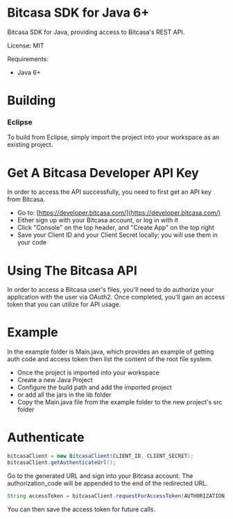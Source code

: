 Bitcasa SDK for Java 6+
===============

Bitcasa SDK for Java, providing access to Bitcasa's REST API.

License: MIT

Requirements:
* Java 6+

Building
===============

### Eclipse

To build from Eclipse, simply import the project into your workspace
as an existing project.

Get A Bitcasa Developer API Key
===============
In order to access the API successfully, you need to first get an API key from Bitcasa.
* Go to: [https://developer.bitcasa.com/](https://developer.bitcasa.com/)
* Either sign up with your Bitcasa account, or log in with it
* Click "Console" on the top header, and "Create App" on the top right
* Save your Client ID and your Client Secret locally; you will use them in your code


Using The Bitcasa API
===============
In order to access a Bitcasa user's files, you'll need to do authorize your application with the user via OAuth2. Once completed, you'll gain an access token that you can utilize for API usage.

Example
===============
In the example folder is Main.java, which provides an example of getting auth code and access token then list the content of the root file system.

* Once the project is imported into your workspace
* Create a new Java Project
* Configure the build path and add the imported project
* or add all the jars in the lib folder
* Copy the Main.java file from the example folder to the new project's src folder

Authenticate
===============
```java
bitcasaClient = new BitcasaClient(CLIENT_ID, CLIENT_SECRET);
bitcasaClient.getAuthenticateUrl();
```

Go to the generated URL and sign into your Bitcasa account.  The authorization_code will be appended to the end of the redirected URL.  

```java
String accessToken = bitcasaClient.requestForAccessToken(AUTHORIZATION_TOKEN);
```

You can then save the access token for future calls.
